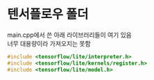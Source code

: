 # 텐서플로우 폴더

main.cpp에서 쓴 아래 라이브러리들이 여기 있음  
너무 대용량이라 가져오지는 못함
```cpp
#include <tensorflow/lite/interpreter.h>
#include <tensorflow/lite/kernels/register.h>
#include <tensorflow/lite/model.h>
```